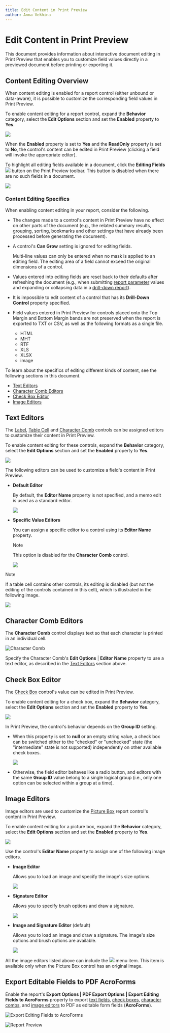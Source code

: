 ```yaml
---
title: Edit Content in Print Preview
author: Anna Vekhina
---
```

# Edit Content in Print Preview

This document provides information about interactive document editing in Print Preview that enables you to customize field values directly in a previewed document before printing or exporting it.

## Content Editing Overview
When content editing is enabled for a report control (either unbound or data-aware), it is possible to customize the corresponding field values in Print Preview.

To enable content editing for a report control, expand the **Behavior** category, select the **Edit Options** section and set the **Enabled** property to **Yes**.

![](../../../images/eurd-web-content-editing-enable.png)

When the **Enabled** property is set to **Yes** and the **ReadOnly** property is set to **No**, the control's content can be edited in Print Preview (clicking a field will invoke the appropriate editor).

To highlight all editing fields available in a document, click the **Editing Fields** ![](../../../images/eurd-web-eform-editing-fields-button.png) button on the Print Preview toolbar. This button is disabled when there are no such fields in a document.

![](../../../images/eurd-web-content-editing-fields-highlight-ribbon.png)

### Content Editing Specifics

When enabling content editing in your report, consider the following.

* The changes made to a control's content in Print Preview have no effect on other parts of the document (e.g., the related summary results, grouping, sorting, bookmarks and other settings that have already been processed before generating the document).
* A control's **Can Grow** setting is ignored for editing fields.
	
	Multi-line values can only be entered when no mask is applied to an editing field. The editing area of a field cannot exceed the original dimensions of a control.
* Values entered into editing fields are reset back to their defaults after refreshing the document (e.g., when submitting [report parameter](../use-report-parameters.md) values and expanding or collapsing data in a [drill-down report](create-drill-down-reports.md)).
* It is impossible to edit content of a control that has its **Drill-Down Control** property specified.
* Field values entered in Print Preview for controls placed onto the Top Margin and Bottom Margin bands are not preserved when the report is exported to TXT or CSV, as well as the following formats as a single file.
	
	* HTML
	* MHT
	* RTF
	* XLS
	* XLSX
	* image

To learn about the specifics of editing different kinds of content, see the following sections in this document.

* [Text Editors](#text-editors)
* [Character Comb Editors](#character-comb-editors)
* [Check Box Editor](#check-box-editor)
* [Image Editors](#image-editors)


## Text Editors
The [Label](../use-report-elements/use-basic-report-controls/label.md), [Table Cell](../use-report-elements/use-tables.md) and [Character Comb](../use-report-elements/use-basic-report-controls/character-comb.md) controls can be assigned editors to customize their content in Print Preview.

To enable content editing for these controls, expand the **Behavior** category, select the **Edit Options** section and set the **Enabled** property to **Yes**.

![](../../../images/eurd-web-content-editing-enable.png)

The following editors can be used to customize a field's content in Print Preview.

* **Default Editor**
	
	By default, the **Editor Name** property is not specified, and a memo edit is used as a standard editor.
	
	![](../../../images/eurd-web-content-editing-memoedit.png)
* **Specific Value Editors**
	
	You can assign a specific editor to a control using its **Editor Name** property.

    > [!NOTE]
    > This option is disabled for the **Character Comb** control.
	
	![](../../../images/eurd-web-content-editing-specific-editor.png)
	
	
> [!NOTE]
> If a table cell contains other controls, its editing is disabled (but not the editing of the controls contained in this cell), which is illustrated in the following image.
> 
> ![](../../../images/eurd-web-content-editing-table-cell-container.png)

## Character Comb Editors

The **Character Comb** control displays text so that each character is printed in an individual cell.

![Character Comb](../../../images/eurd-web-character-comb-report-control.png)

Specify the Character Comb's **Edit Options** | **Editor Name** property to use a text editor, as described in the [Text Editors](#text-editors) section above.

## Check Box Editor
The [Check Box](../use-report-elements/use-basic-report-controls/check-box.md) control's value can be edited in Print Preview.

To enable content editing for a check box, expand the **Behavior** category, select the **Edit Options** section and set the **Enabled** property to **Yes**.

![](../../../images/eurd-web-content-editing-enable-checkbox.png)

In Print Preview, the control's behavior depends on the **Group ID** setting.

* When this property is set to **null** or an empty string value, a check box can be switched either to the "checked" or "unchecked" state (the "intermediate" state is not supported) independently on other available check boxes.
	
	![](../../../images/eurd-web-content-editing-checkboxe.png)

* Otherwise, the field editor behaves like a radio button, and editors with the same **Group ID** value belong to a single logical group (i.e., only one option can be selected within a group at a time).

## Image Editors

Image editors are used to customize the [Picture Box](../use-report-elements/use-basic-report-controls/picture-box.md) report control's content in Print Preview.

To enable content editing for a picture box, expand the **Behavior** category, select the **Edit Options** section and set the **Enabled** property to **Yes**.

![](../../../images/eurd-web-content-editing-picturebox.png)

Use the control's **Editor Name** property to assign one of the following image editors.

* **Image Editor**

    Allows you to load an image and specify the image's size options.

    ![](../../../images/eurd-web-content-editing-image.png)

* **Signature Editor**
    
    Allows you to specify brush options and draw a signature.

    ![](../../../images/eurd-web-content-editing-signature.png)

* **Image and Signature Editor** (default)

    Allows you to load an image and draw a signature. The image's size options and brush options are available.

    ![](../../../images/eurd-web-content-editing-image-and-signature.png)

All the image editors listed above can include the ![](../../../images/eurd-web-ContentEditing-Image-Reset-Menu-Item.png) menu item. This item is available only when the Picture Box control has an original image.

## Export Editable Fields to PDF AcroForms

Enable the report's **Export Options | PDF Export Options | Export Editing Fields to AcroForms** property to export [text fields](#text-editors), [check boxes](#check-box-editor), [character combs](#character-comb-editors), and [image editors](#image-editors) to PDF as editable form fields (**AcroForms**).

![Export Editing Fields to AcroForms](../../../images/eurd-web-exporteditingfieldstoacroforms.png)

![Report Preview](../../../images/eurd-web-editing-fields-preview.png)